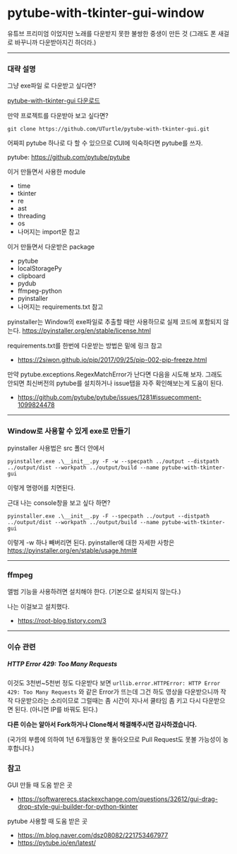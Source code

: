 # pytube-with-tkinter-gui-window
유튜브 프리미엄 이었지만 노래를 다운받지 못한 불쌍한 중생이 만든 것 (그래도 폰 새걸로 바꾸니까 다운받아지긴 하더라.)

---

### 대략 설명

그냥 exe파일 로 다운받고 싶다면?

[pytube-with-tkinter-gui 다운로드](https://github.com/UTurtle/pytube-with-tkinter-gui/releases/)

만약 프로젝트를 다운받아 보고 싶다면?

`git clone https://github.com/UTurtle/pytube-with-tkinter-gui.git`

어짜피 pytube 하나로 다 할 수 있으므로 CUI에 익숙하다면 pytube를 쓰자.

pytube: https://github.com/pytube/pytube

이거 만들면서 사용한 module
- time
- tkinter
- re
- ast
- threading
- os
- 나머지는 import문 참고

이거 만들면서 다운받은 package
- pytube 
- localStoragePy
- clipboard
- pydub
- ffmpeg-python
- pyinstaller
- 나머지는 requirements.txt 참고


pyinstaller는 Window의 exe파일로 추출할 때만 사용하므로 실제 코드에 포함되지 않는다.
https://pyinstaller.org/en/stable/license.html



requirements.txt를 한번에 다운받는 방법은 밑에 링크 참고
- https://2siwon.github.io/pip/2017/09/25/pip-002-pip-freeze.html


만약 pytube.exceptions.RegexMatchError가 난다면 다음을 시도해 보자.
그래도 안되면 최신버전의 pytube를 설치하거나 issue탭을 자주 확인해보는게 도움이 된다.
- https://github.com/pytube/pytube/issues/1281#issuecomment-1099824478


---

### Window로 사용할 수 있게 exe로 만들기


pyinstaller 사용법은
src 폴더 안에서

`pyinstaller.exe .\__init__.py -F -w --specpath ../output --distpath ../output/dist --workpath ../output/build --name pytube-with-tkinter-gui`

이렇게 명령어를 치면된다.

근대 나는 console창을 보고 싶다 하면?

`pyinstaller.exe .\__init__.py -F --specpath ../output --distpath ../output/dist --workpath ../output/build --name pytube-with-tkinter-gui`

이렇게 -w 하나 빼버리면 된다.
pyinstaller에 대한 자세한 사항은
https://pyinstaller.org/en/stable/usage.html#

---

### ffmpeg

앨범 기능을 사용하려면 설치해야 한다. (기본으로 설치되지 않는다.)

나는 이걸보고 설치했다.
- https://root-blog.tistory.com/3

---

### 이슈 관련

##### HTTP Error 429: Too Many Requests

이것도 3천번~5천번 정도 다운받다 보면 `urllib.error.HTTPError: HTTP Error 429: Too Many Requests` 와 같은 Error가 뜨는데
그건 하도 영상을 다운받으니까 작작 다운받으라는 소리이므로 그럴때는 좀 시간이 지나서 쿨타임 좀 키고 다시 다운받으면 된다.
(아니면 IP를 바꿔도 된다.)

**다른 이슈는 알아서 Fork하거나 Clone해서 해결해주시면 감사하겠습니다.**

(국가의 부름에 의하여 1년 6개월동안 못 돌아오므로 Pull Request도 못볼 가능성이 농후합니다.)

### 참고

GUI 만들 때 도움 받은 곳
- https://softwarerecs.stackexchange.com/questions/32612/gui-drag-drop-style-gui-builder-for-python-tkinter

pytube 사용할 때 도움 받은 곳
- https://m.blog.naver.com/dsz08082/221753467977
- https://pytube.io/en/latest/
